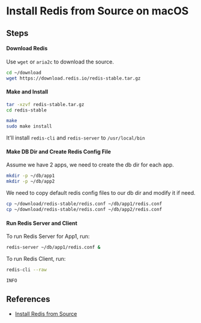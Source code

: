 # Install Redis from Source on macOS

## Steps

#### Download Redis

Use `wget` or `aria2c` to download the source.

```bash
cd ~/download
wget https://download.redis.io/redis-stable.tar.gz
```

#### Make and Install
```bash
tar -xzvf redis-stable.tar.gz
cd redis-stable

make
sudo make install
```

It'll install `redis-cli` and `redis-server` to `/usr/local/bin`

#### Make DB Dir and Create Redis Config File

Assume we have 2 apps, we need to create the db dir for each app.

```bash
mkdir -p ~/db/app1
mkdir -p ~/db/app2
```

We need to copy default redis config files to our db dir and modify it if need.
```bash
cp ~/download/redis-stable/redis.conf ~/db/app1/redis.conf
cp ~/download/redis-stable/redis.conf ~/db/app2/redis.conf
```

#### Run Redis Server and Client
To run Redis Server for App1, run:

```bash
redis-server ~/db/app1/redis.conf &
```

To run Redis Client, run:

```bash
redis-cli --raw
```

```bash
INFO
```

## References
* [Install Redis from Source](https://redis.io/docs/latest/operate/oss_and_stack/install/install-redis/install-redis-from-source/)
